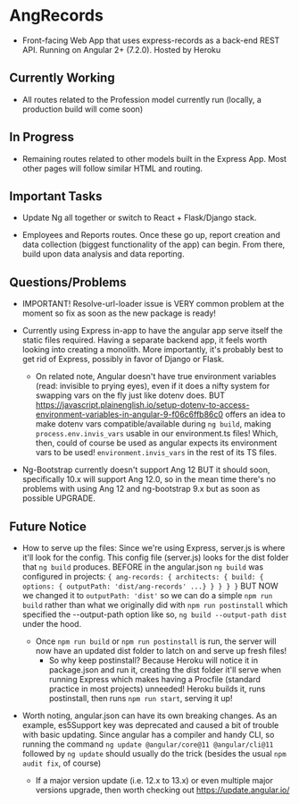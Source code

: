 # AngRecords

- Front-facing Web App that uses express-records as a back-end REST API. Running on Angular 2+ (7.2.0). Hosted by Heroku

## Currently Working

- All routes related to the Profession model currently run (locally, a production build will come soon)

## In Progress

- Remaining routes related to other models built in the Express App. Most other pages will follow similar HTML and routing.

## Important Tasks

- Update Ng all together or switch to React + Flask/Django stack.

- Employees and Reports routes. Once these go up, report creation and data collection (biggest functionality of the app)
can begin. From there, build upon data analysis and data reporting.

## Questions/Problems

- IMPORTANT! Resolve-url-loader issue is VERY common problem at the moment so fix as soon as the new package is ready!

- Currently using Express in-app to have the angular app serve itself the static files required. Having a separate backend
app, it feels worth looking into creating a monolith. More importantly, it's probably best to get rid of Express, possibly in favor of Django or Flask.
    - On related note, Angular doesn't have true environment variables (read: invisible to prying eyes), even if it does a nifty system for swapping vars
      on the fly just like dotenv does. BUT https://javascript.plainenglish.io/setup-dotenv-to-access-environment-variables-in-angular-9-f06c6ffb86c0
      offers an idea to make dotenv vars compatible/available during `ng build`, making `process.env.invis_vars` usable in our environment.ts files!
      Which, then, could of course be used as angular expects its environment vars to be used! `environment.invis_vars` in the rest of its TS files.

- Ng-Bootstrap currently doesn't support Ang 12 BUT it should soon, specifically 10.x will support Ang 12.0, so in the mean time there's no problems with using Ang 12 and ng-bootstrap 9.x but as soon as possible UPGRADE.

## Future Notice

- How to serve up the files: Since we're using Express, server.js is where it'll look for the config. This config file (server.js) looks for the dist folder that `ng build` produces. BEFORE in the angular.json `ng build` was configured in projects: `{ ang-records: { architects: { build: { options: { outputPath: 'dist/ang-records' ...} } } } }` BUT NOW we changed it to `outputPath: 'dist'` so we can do a simple `npm run build` rather than what we originally did with `npm run postinstall` which specified the --output-path option like so, `ng build --output-path dist` under the hood.
    - Once `npm run build` or `npm run postinstall` is run, the server will now have an updated dist folder to latch on and serve up fresh files!
        - So why keep postinstall? Because Heroku will notice it in package.json and run it, creating the dist folder it'll serve when running Express
          which makes having a Procfile (standard practice in most projects) unneeded! Heroku builds it, runs postinstall, then runs `npm run start`, serving it up!

- Worth noting, angular.json can have its own breaking changes. As an example, es5Support key was deprecated and caused a bit of trouble with basic updating. Since angular has a compiler and handy CLI, so running the command `ng update @angular/core@11 @angular/cli@11` followed by `ng update` should usually do the trick (besides the usual `npm audit fix`, of course)
    - If a major version update (i.e. 12.x to 13.x) or even multiple major versions upgrade, then worth checking out https://update.angular.io/

